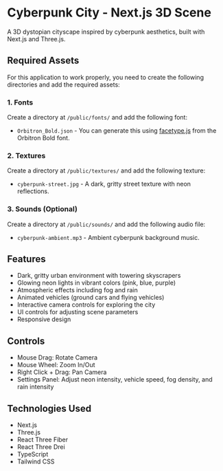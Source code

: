 # Cyberpunk City - Next.js 3D Scene

A 3D dystopian cityscape inspired by cyberpunk aesthetics, built with Next.js and Three.js.

## Required Assets

For this application to work properly, you need to create the following directories and add the required assets:

### 1. Fonts

Create a directory at `/public/fonts/` and add the following font:
- `Orbitron_Bold.json` - You can generate this using [facetype.js](https://gero3.github.io/facetype.js/) from the Orbitron Bold font.

### 2. Textures

Create a directory at `/public/textures/` and add the following texture:
- `cyberpunk-street.jpg` - A dark, gritty street texture with neon reflections.

### 3. Sounds (Optional)

Create a directory at `/public/sounds/` and add the following audio file:
- `cyberpunk-ambient.mp3` - Ambient cyberpunk background music.

## Features

- Dark, gritty urban environment with towering skyscrapers
- Glowing neon lights in vibrant colors (pink, blue, purple)
- Atmospheric effects including fog and rain
- Animated vehicles (ground cars and flying vehicles)
- Interactive camera controls for exploring the city
- UI controls for adjusting scene parameters
- Responsive design

## Controls

- Mouse Drag: Rotate Camera
- Mouse Wheel: Zoom In/Out
- Right Click + Drag: Pan Camera
- Settings Panel: Adjust neon intensity, vehicle speed, fog density, and rain intensity

## Technologies Used

- Next.js
- Three.js
- React Three Fiber
- React Three Drei
- TypeScript
- Tailwind CSS 